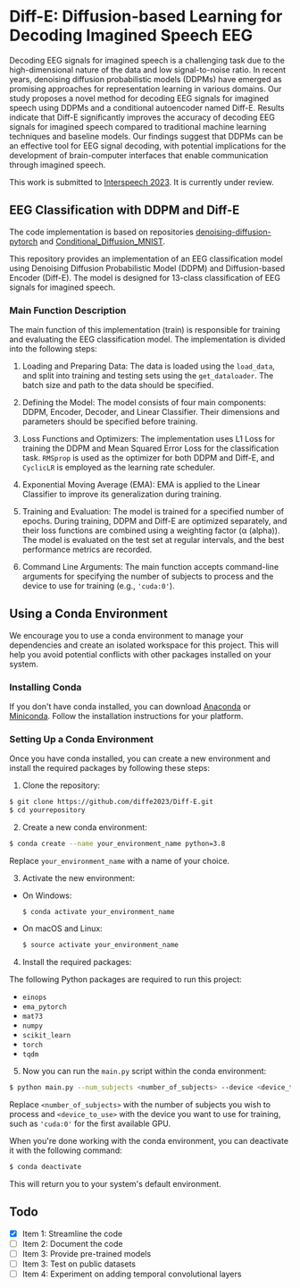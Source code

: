 # Diff-E: Diffusion-based Learning for Decoding Imagined Speech EEG
Decoding EEG signals for imagined speech is a challenging task due to the high-dimensional nature of the data and low signal-to-noise ratio. In recent years, denoising diffusion probabilistic models (DDPMs) have emerged as promising approaches for representation learning in various domains. Our study proposes a novel method for decoding EEG signals for imagined speech using DDPMs and a conditional autoencoder named Diff-E. Results indicate that Diff-E significantly improves the accuracy of decoding EEG signals for imagined speech compared to traditional machine learning techniques and baseline models. Our findings suggest that DDPMs can be an effective tool for EEG signal decoding, with potential implications for the development of brain-computer interfaces that enable communication through imagined speech.

This work is submitted to [Interspeech 2023](https://www.interspeech2023.org/). It is currently under review.
## EEG Classification with DDPM and Diff-E
The code implementation is based on repositories [denoising-diffusion-pytorch](https://github.com/lucidrains/denoising-diffusion-pytorch) and [Conditional_Diffusion_MNIST](https://github.com/TeaPearce/Conditional_Diffusion_MNIST).

This repository provides an implementation of an EEG classification model using Denoising Diffusion Probabilistic Model (DDPM) and Diffusion-based Encoder (Diff-E). The model is designed for 13-class classification of EEG signals for imagined speech.

### Main Function Description
The main function of this implementation (train) is responsible for training and evaluating the EEG classification model. The implementation is divided into the following steps:

1. Loading and Preparing Data: The data is loaded using the `load_data`, and split into training and testing sets using the `get_dataloader`. The batch size and path to the data should be specified.

2. Defining the Model: The model consists of four main components: DDPM, Encoder, Decoder, and Linear Classifier. Their dimensions and parameters should be specified before training.

3. Loss Functions and Optimizers: The implementation uses L1 Loss for training the DDPM and Mean Squared Error Loss for the classification task. `RMSprop` is used as the optimizer for both DDPM and Diff-E, and `CyclicLR` is employed as the learning rate scheduler.

4. Exponential Moving Average (EMA): EMA is applied to the Linear Classifier to improve its generalization during training.

5. Training and Evaluation: The model is trained for a specified number of epochs. During training, DDPM and Diff-E are optimized separately, and their loss functions are combined using a weighting factor (α (alpha)). The model is evaluated on the test set at regular intervals, and the best performance metrics are recorded.

6. Command Line Arguments: The main function accepts command-line arguments for specifying the number of subjects to process and the device to use for training (e.g., `'cuda:0'`).

## Using a Conda Environment

We encourage you to use a conda environment to manage your dependencies and create an isolated workspace for this project. This will help you avoid potential conflicts with other packages installed on your system.

### Installing Conda

If you don't have conda installed, you can download [Anaconda](https://www.anaconda.com/products/distribution) or [Miniconda](https://docs.conda.io/en/latest/miniconda.html). Follow the installation instructions for your platform.

### Setting Up a Conda Environment

Once you have conda installed, you can create a new environment and install the required packages by following these steps:

1. Clone the repository:
```bash
$ git clone https://github.com/diffe2023/Diff-E.git
$ cd yourrepository
```

2. Create a new conda environment:

```bash
$ conda create --name your_environment_name python=3.8
```
Replace `your_environment_name` with a name of your choice.

3. Activate the new environment:
- On Windows:
  ```
  $ conda activate your_environment_name
  ```
- On macOS and Linux:
  ```bash
  $ source activate your_environment_name
  ```
4. Install the required packages:

The following Python packages are required to run this project:

- `einops`
- `ema_pytorch`
- `mat73`
- `numpy`
- `scikit_learn`
- `torch`
- `tqdm`

5. Now you can run the `main.py` script within the conda environment:

```bash
$ python main.py --num_subjects <number_of_subjects> --device <device_to_use>
```
Replace `<number_of_subjects>` with the number of subjects you wish to process and `<device_to_use>` with the device you want to use for training, such as `'cuda:0'` for the first available GPU.

When you're done working with the conda environment, you can deactivate it with the following command:

```bash
$ conda deactivate
```

This will return you to your system's default environment.

## Todo
- [x] Item 1: Streamline the code
- [ ] Item 2: Document the code
- [ ] Item 3: Provide pre-trained models
- [ ] Item 3: Test on public datasets
- [ ] Item 4: Experiment on adding temporal convolutional layers
